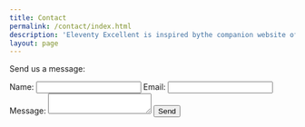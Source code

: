 ```yaml
---
title: Contact
permalink: /contact/index.html
description: 'Eleventy Excellent is inspired bythe companion website of Andy Bell’s talk "Be the browser’s mentor, not its micromanager".'
layout: page
---
```


Send us a message:

<form name="contact" method="POST" data-netlify="true">
    <label for="name">Name: </label> 
    <input type="text" name="name" />
    <label for="email">Email: </label>
    <input type="email" name="email" />
    <label for="message">Message: </label>
    <textarea name="message"></textarea>
    <button class="button" type="submit">Send</button>
</form>
